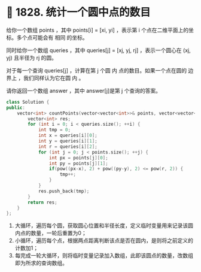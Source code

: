 # 💛 1828. 统计一个圆中点的数目

给你一个数组 points ，其中 points\[i] = \[xi, yi] ，表示第 i 个点在二维平面上的坐标。多个点可能会有 相同 的坐标。

同时给你一个数组 queries ，其中 queries\[j] = \[xj, yj, rj] ，表示一个圆心在 (xj, yj) 且半径为 rj 的圆。

对于每一个查询 queries\[j] ，计算在第 j 个圆 内 点的数目。如果一个点在圆的 边界上 ，我们同样认为它在圆 内 。

请你返回一个数组 answer ，其中 answer\[j]是第 j 个查询的答案。

```cpp
class Solution {
public:
    vector<int> countPoints(vector<vector<int>>& points, vector<vector<int>>& queries) {
    	vector<int> res;
    	for (int i = 0; i < queries.size(); ++i) {
    		int tmp = 0;
    		int x = queries[i][0];
    		int y = queries[i][1];
    		int r = queries[i][2];
    		for (int j = 0; j < points.size(); ++j) {
    			int px = points[j][0];
    			int py = points[j][1];
    			if(pow((px-x), 2) + pow((py-y), 2) <= pow(r, 2)) {
    				tmp++;
    			}
    		}
    		res.push_back(tmp);
    	}
    	return res;
    }
};
```

1. 大循环，遍历每个圆，获取圆心位置和半径长度，定义临时变量用来记录该圆内点的数量，一轮后重置为0；
2. 小循环，遍历每个点，根据两点距离判断该点是否在圆内，是则将之前定义的计数加1；
3. 每完成一轮大循环，则将临时变量记录加入数组，此即该圆点的数量，改数组即为所求的查询数组。

